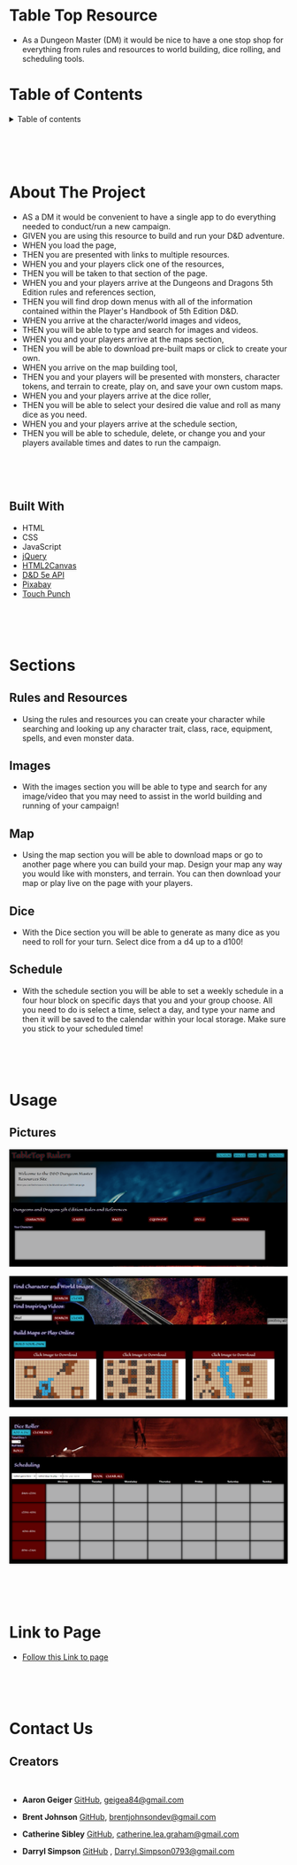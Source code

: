# Table Top Resource

* As a Dungeon Master (DM) it would be nice to have a one stop shop for everything from rules and resources to world building, dice rolling, and scheduling tools.

# Table of Contents

<details>
<summary> Table of contents</summary>

 * [About the Project](#About-The-Project)
    * [Built With](#built-with)
* [Sections](#sections)
    * [Character List](#Character-list)
    * [Images](#images)
    * [Map](#map)
    * [Dice](#dice)
    * [Schedule](#schedule)

* [Usage](#usage)
    * [Pictures](#pictures)

* [Link to Page](#link-to-page)

* [Contact](#contact-us)
    * [Creators](#creators)

</details>


</br>
</br>
</br>
</br>




# About The Project

* AS a DM it would be convenient to have a single app to do everything needed to conduct/run a new campaign.
* GIVEN you are using this resource to build and run your D&D adventure.
* WHEN you load the page,
* THEN you are presented with links to multiple resources.
* WHEN you and your players click one of the resources,
* THEN you will be taken to that section of the page.
* WHEN you and your players arrive at the Dungeons and Dragons 5th Edition rules and references section,
* THEN you will find drop down menus with all of the information contained within the Player's Handbook of 5th Edition D&D. 
* WHEN you arrive at the character/world images and videos,
* THEN you will be able to type and search for images and videos.
* WHEN you and your players arrive at the maps section,
* THEN you will be able to download pre-built maps or click to create your own.
* WHEN you arrive on the map building tool,
* THEN you and your players will be presented with monsters, character tokens, and terrain to create, play on, and save your own custom maps.
* WHEN you and your players arrive at the dice roller,
* THEN you will be able to select your desired die value and roll as many dice as you need.
* WHEN you and your players arrive at the schedule section,
* THEN you will be able to schedule, delete, or change you and your players available times and dates to run the campaign.

</br>
</br>
</br>

## Built With
 * HTML
 * CSS 
 * JavaScript
 * [jQuery](https://jquery.com/)
 * [HTML2Canvas](https://html2canvas.hertzen.com/)
 * [D&D 5e API](https://www.dnd5eapi.co/)
 * [Pixabay](https://pixabay.com/)
 * [Touch Punch](https://github.com/furf/jquery-ui-touch-punch)


</br>
</br>
</br>

# Sections

## Rules and Resources
* Using the rules and resources you can create your character while searching and looking up any character trait, class, race, equipment, spells, and even monster data.

## Images
* With the images section you will be able to type and search for any image/video that you may need to assist in the world building and running of your campaign!

## Map
* Using the map section you will be able to download maps or go to another page where you can build your map. Design your map any way you would like with monsters, and terrain. You can then download your map or play live on the page with your players.

## Dice
* With the Dice section you will be able to generate as many dice as you need to roll for your turn. Select dice from a d4 up to a d100!

## Schedule

* With the schedule section you will be able to set a weekly schedule in a four hour block on specific days that you and your group choose. All you need to do is select a time, select a day, and type your name and then it will be saved to the calendar within your local storage. Make sure you stick to your scheduled time!

</br>
</br>
</br>

# Usage

## Pictures

![ScreenShot1of3](assets/images/image00.png)

![ScreenShot2of3](assets/images/image01-2.png)

![ScreenShot3of3](assets/images/image02.png)

</br>
</br>
</br>

# Link to Page

* [Follow this Link to page](https://cgsdesign.github.io/table-top-resource/)

</br>
</br>
</br>

# Contact Us

## Creators
</br>

* **Aaron Geiger** [GitHub](https://github.com/geigea84), [geigea84@gmail.com](mailto:geigea84@gmail.com)

* **Brent Johnson** [GitHub](https://github.com/uberbrent), [brentjohnsondev@gmail.com](mailto:brentjohnsondev@gmail.com)

* **Catherine Sibley** [GitHub](https://github.com/cgsdesign), [catherine.lea.graham@gmail.com](mailto:catherine.lea.graham@gmail.com)

* **Darryl Simpson** [GitHub](https://github.com/DarrylSimpson) , [Darryl.Simpson0793@gmail.com](mailto:Darryl.Simpson0793@gmail.com)

